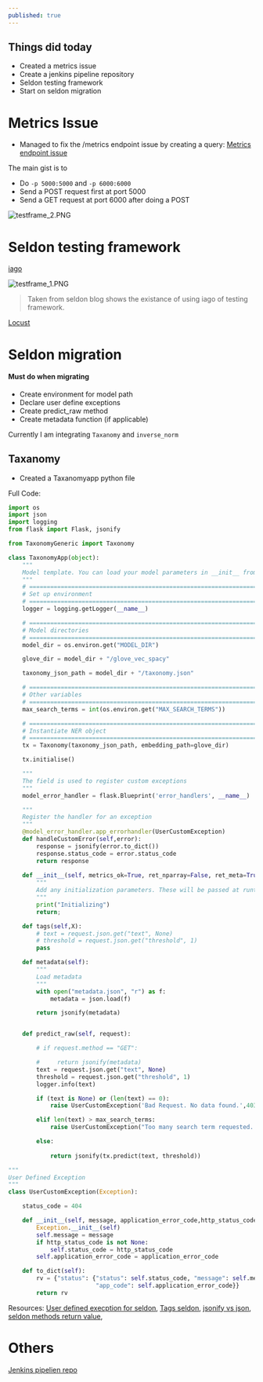 ```yaml
---
published: true
---
```

## Things did today

- Created a metrics issue
- Create a jenkins pipeline repository
- Seldon testing framework
- Start on seldon migration

# Metrics Issue
- Managed to fix the /metrics endpoint issue by creating a query:
[Metrics endpoint issue](https://github.com/SeldonIO/seldon-core/issues/1901)

The main gist is to
- Do  `-p 5000:5000` and `-p 6000:6000`
- Send a POST request first at port 5000
- Send a GET request at port 6000 after doing a POST

![testframe_2.PNG]({{site.baseurl}}/img/testframe_2.PNG)


# Seldon testing framework

[iago](https://blog.twitter.com/engineering/en_us/topics/infrastructure/2018/iagov2.html)

![testframe_1.PNG]({{site.baseurl}}/img/testframe_1.PNG)

> Taken from seldon blog shows the existance of using iago of testing framework.


[Locust](https://locust.io/)



# Seldon migration

#### Must do when migrating
- Create environment for model path
- Declare user define exceptions
- Create predict_raw method
- Create metadata function (if applicable)

Currently I am integrating `Taxanomy` and `inverse_norm`

## Taxanomy
- Created a Taxanomyapp python file

Full Code:
```python
import os
import json
import logging
from flask import Flask, jsonify

from TaxonomyGeneric import Taxonomy

class TaxonomyApp(object):
    """
    Model template. You can load your model parameters in __init__ from a location accessible at runtime
    """
    # ==============================================================================
    # Set up environment
    # ==============================================================================
    logger = logging.getLogger(__name__)

    # ==============================================================================
    # Model directories
    # ==============================================================================
    model_dir = os.environ.get("MODEL_DIR")

    glove_dir = model_dir + "/glove_vec_spacy"

    taxonomy_json_path = model_dir + "/taxonomy.json"

    # ==============================================================================
    # Other variables
    # ==============================================================================
    max_search_terms = int(os.environ.get("MAX_SEARCH_TERMS"))

    # ==============================================================================
    # Instantiate NER object
    # ==============================================================================
    tx = Taxonomy(taxonomy_json_path, embedding_path=glove_dir)

    tx.initialise()

    """
    The field is used to register custom exceptions
    """
    model_error_handler = flask.Blueprint('error_handlers', __name__)

    """
    Register the handler for an exception
    """
    @model_error_handler.app_errorhandler(UserCustomException)
    def handleCustomError(self,error):
        response = jsonify(error.to_dict())
        response.status_code = error.status_code
        return response
    
    def __init__(self, metrics_ok=True, ret_nparray=False, ret_meta=True):
        """
        Add any initialization parameters. These will be passed at runtime from the graph definition parameters defined in your seldondeployment kubernetes resource manifest.
        """
        print("Initializing")
        return;

    def tags(self,X):
        # text = request.json.get("text", None)
        # threshold = request.json.get("threshold", 1)
        pass

    def metadata(self):
        """
        Load metadata
        """
        with open("metadata.json", "r") as f:
            metadata = json.load(f)

        return jsonify(metadata)


    def predict_raw(self, request):

        # if request.method == "GET":

        #     return jsonify(metadata)
        text = request.json.get("text", None)
        threshold = request.json.get("threshold", 1)
        logger.info(text)

        if (text is None) or (len(text) == 0):
            raise UserCustomException('Bad Request. No data found.',403)

        elif len(text) > max_search_terms:
            raise UserCustomException("Too many search term requested. Max: 20. Received: {}".format(len(text)),403)

        else:
            
            return jsonify(tx.predict(text, threshold))

"""
User Defined Exception
"""
class UserCustomException(Exception):

    status_code = 404

    def __init__(self, message, application_error_code,http_status_code):
        Exception.__init__(self)
        self.message = message
        if http_status_code is not None:
            self.status_code = http_status_code
        self.application_error_code = application_error_code

    def to_dict(self):
        rv = {"status": {"status": self.status_code, "message": self.message,
                         "app_code": self.application_error_code}}
        return rv

```


Resources:
[User defined execption for seldon](https://docs.seldon.io/projects/seldon-core/en/v1.1.0/python/python_component.html#user-defined-exceptions), [Tags seldon](https://docs.seldon.io/projects/seldon-core/en/v1.1.0/python/python_component.html#returning-tags), [jsonify vs json](https://stackoverflow.com/questions/7907596/json-dumps-vs-flask-jsonify), [seldon methods return value](https://docs.seldon.io/projects/seldon-core/en/v1.1.0/python/api/seldon_core.html?highlight=predict_raw#seldon_core.user_model.SeldonComponent.predict_raw), 

# Others
[Jenkins pipelien repo](https://github.com/Deunitato-sentient/seldon-jenkins-experiement)
